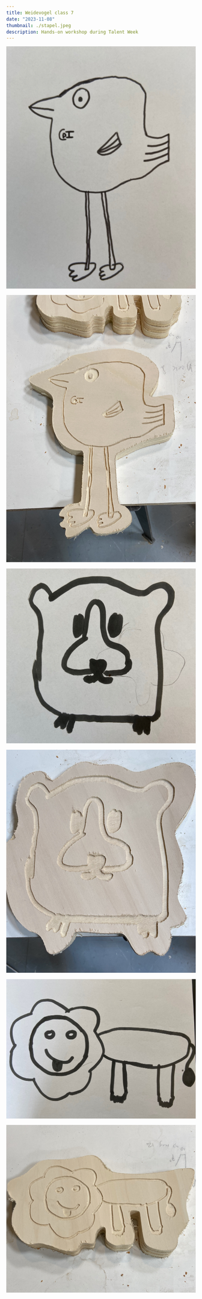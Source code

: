 ```yaml
---
title: Weidevogel class 7
date: "2023-11-08"
thumbnail: ./stapel.jpeg
description: Hands-on workshop during Talent Week
---
```


![](birb_tekening.jpeg)

![](birb_resultaat.jpeg)

![](cavia_tekening.jpeg)

![](cavia_resultaat.jpeg)

![](leeuw_tekening.jpeg)

![](leeuw_resultaat.jpeg)
